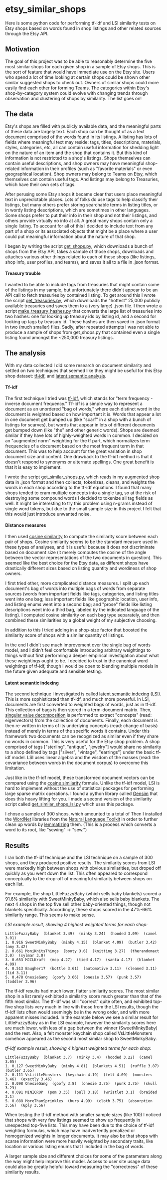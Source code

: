 # etsy_similar_shops


Here is some python code for performing tf-idf and LSI similarity tests on Etsy shops based on words found in shop listings and other related sources through the Etsy API.

## Motivation

The goal of this project was to be able to reasonably determine the five most similar shops for each given shop in a sample of Etsy shops. This is the sort of feature that would have immediate use on the Etsy site. Users who spend a lot of time looking at certain shops could be shown other similar suggested shops to check out. Owners of similar shops could more easily find each other for forming Teams. The categories within Etsy's shop-by-category system could evolve with changing trends through observation and clustering of shops by similarity. The list goes on!

## The data

Etsy's shops are filled with publicly available data, and the meaningful parts of these data are largely text. Each shop can be thought of as a text document comprised of the words found in its listings. A listing has lots of fields where meaningful text may reside: tags, titles, descriptions, materials, styles, categories, etc, all can contain useful information for shedding light on the nature of an item and the shop that contains it. But this kind of information is not restricted to a shop's listings. Shops themselves can contain useful descriptions, and shop owners may have meaningful shop-related information in their profiles (such as "favorite materials" or even geographical location). Shop owners may belong to Teams on Etsy, which themselves can contain useful tags. And listings may belong to Treasuries, which have their own sets of tags.

After perusing some Etsy shops it became clear that users place meaningful text in unpredictable places. Lots of folks do use tags to help classify their listings, but many others prefer storing searchable terms in listing titles, or in wordy listing descriptions, which are sometimes in other languages. Some shops prefer to put their info in their shop and not their listings, and others provide virtually no info at all. A great many shops contain only a single listing. To account for all of this I decided to include text from any part of a shop or its associated objects that might be a place where a user could put meaningful information about the nature of that shop. 

I began by writing the script [get_shops.py](https://github.com/jeffjeffjeffrey/etsy_similar_shops/blob/master/get_shops.py), which downloads a bunch of shops from the Etsy API, takes a sample of those shops, downloads and attaches various other things related to each of these shops (like listings, shop info, user profiles, and teams), and saves it all to a file in .json format. 

#### Treasury trouble

I wanted to be able to include tags from treasuries that might contain some of the listings in my sample, but unfortunately there didn't appear to be an API call to fetch treasuries by contained listing. To get around this I wrote the script [get_treasuries.py](https://github.com/jeffjeffjeffrey/etsy_similar_shops/blob/master/get_treasuries.py), which downloads the "hottest" 25,000 publicly available treasuries and saves them to a (very large) .json file. I then wrote a script [make_treasury_hashes.py](https://github.com/jeffjeffjeffrey/etsy_similar_shops/blob/master/make_treasury_hashes.py) that converts the large list of treasuries into two hashes: one for looking up treasury ids by listing id, and a second for looking up tags by treasury id. These hashes are then saved in .json format in two (much smaller) files. Sadly, after repeated attempts I was not able to produce a sample of shops from get_shops.py that contained even a single listing found amongst the ~250,000 treasury listings.

## The analysis

With my data collected I did some research on document similarity and settled on two techniques that seemed like they might be useful for this Etsy shop dataset: [tf-idf](http://en.wikipedia.org/wiki/Tf%E2%80%93idf), and [latent semantic analysis](http://en.wikipedia.org/wiki/Latent_semantic_indexing).

#### Tf-idf

The first technique I tried was [tf-idf](http://en.wikipedia.org/wiki/Tf%E2%80%93idf), which stands for "term frequency - inverse document frequency." Tf-idf is a simple way to represent a document as an unordered "bag of words," where each distinct word in the document is weighted based on how important it is. Words that appear a lot in one document get bumped up (like "scarf" in a shop with a bunch of listings for scarves), but words that appear in lots of different documents get bumped down (like "the" and other generic words). Shops are deemed similar if they have lots of highly-weighted words in common. I decided on an "augmented norm" weighting for the tf part, which normalizes term frequencies of a document based on the most frequent term in that document. This was to help account for the great variation in shop document size and content. One drawback to the tf-idf method is that it doesn't respond to synonyms or alternate spellings. One great benefit is that it is easy to implement.

I wrote the script [get_similar_shops.py](https://github.com/jeffjeffjeffrey/etsy_similar_shops/blob/master/get_similar_shops.py), which reads in my augmented shop data in .json format and then collects, tokenizes, cleans, and weights the words in each shop according to the tf-idf equations. I found that many shops tended to cram multiple concepts into a single tag, so at the risk of destroying some compound words I decided to tokenize all tag fields as well. It might be interesting to try this problem using n-grams instead of single word tokens, but due to the small sample size in this project I felt that this would just introduce unwanted noise.

#### Distance measures

I then used [cosine similarity](http://en.wikipedia.org/wiki/Cosine_similarity) to compute the similarity score between each pair of shops. Cosine similarity seems to be the standard measure used in these types of analyses, and it is useful because it does not discriminate based on document size (it merely computes the cosine of the angle between the vector representations of the two documents in question). This seemed like the best choice for the Etsy data, as different shops have drastically different sizes based on listing quantity and wordiness of shop owners. 

I first tried other, more complicated distance measures. I split up each document's bag of words into multiple bags of words from separate sources (words from important fields like tags, categories, and listing titles went into one bag; less important fields like geographic location, user info, and listing enums went into a second bag; and "prose" fields like listing descriptions went into a third bag, labeled by the indicated language of the listing). I computed cosine similarity on each bag type separately, and then combined these similarities by a global weight of my subjective choosing. 

In addition to this I tried adding in a shop-size factor that boosted the similarity score of shops with a similar quantity of listings. 

In the end I didn't see much improvement over the single bag of words model, and I didn't feel comfortable introducing arbitrary weightings to things without first performing a deeper empirical investigation about what these weightings ought to be. I decided to trust in the canonical word weightings of tf-idf, though I would be open to blending multiple models in the future given adequate and sensible testing.

#### Latent semantic indexing

The second technique I investigated is called [latent semantic indexing](http://en.wikipedia.org/wiki/Latent_semantic_indexing) (LSI). This is more sophisticated than tf-idf, and much more powerful. In LSI, documents are first converted to weighted bags of words, just as in tf-idf. This collection of bags is then stored in a term-document matrix. Then, [singular value decomposition](http://en.wikipedia.org/wiki/Singular_value_decomposition) is performed to extract "concepts" (read: eigenvectors) from the collection of documents. Finally, each document is then re-written in terms of its underlying concepts (read: change of basis) instead of merely in terms of the specific words it contains. Under this framework two documents can be recognized as similar even if they share no words in common. This is very useful for the Etsy shop problem. A shop comprised of tags ["sterling", "antique", "jewelry"] would share no similarity to a shop defined by tags ["silver", "vintage", "earrings"] under the basic tf-idf model. LSI uses linear algebra and the wisdom of the masses (read: the covariance between words in the document corpus) to overcome this limitation. 

Just like in the tf-idf model, these transformed document vectors can be compared using the [cosine similarity](http://en.wikipedia.org/wiki/Cosine_similarity) formula. Unlike the tf-idf model, LSI is hard to implement without the use of statistical packages for performing large sparse matrix operations. I found a python library called [Gensim](http://radimrehurek.com/gensim/index.html) that does this heavy lifting for you. I made a second version of the similarity script called [get_similar_shops_lsi.py](https://github.com/jeffjeffjeffrey/etsy_similar_shops/blob/master/get_similar_shops_lsi.py) which uses this package. 

I chose a sample of 300 shops, which amounted to a total of  Then I installed the [WordNet](http://wordnet.princeton.edu/) libraries from the [Natural Language Toolkit](http://www.nltk.org/) in order to further clean up words by [lemmatizing](http://en.wikipedia.org/wiki/Lemmatisation) them. (This is a process which converts a word to its root, like "sewing" -> "sew.")

## Results

I ran both the tf-idf technique and the LSI technique on a sample of 300 shops, and they produced positive results. The similarity scores from LSI were markedly high between shops with obvious similarities, but droped off quickly as you went down the list. This often appeared to correspond conceptually to the drop-off of meaningful similarity between shops on each list. 

For example, the shop LittleFuzzyBaby (which sells baby blankets) scored a 91.6% similarity with SweetMinkyBaby, which also sells baby blankets. The next 4 shops in the top five sell other baby-oriented things, though not blankets specifically. Accordingly, these shops scored in the 47%-66% similarity range. This seems to make sense.

_LSI example result, showing 4 highest weighted terms for each shop:_

    LittleFuzzyBaby  (blanket 3.49)  (minky 3.24)  (hooded 3.09)  (camel 3.01)
    1. 0.916 SweetMinkyBaby  (minky 4.15)  (blanket 4.09)  (butler 3.42)  (amy 3.42)
    2. 0.661 MoniKnitsThings  (booty 3.6)  (knitting 3.27)  (therandomact 3.0)  (sylmar 3.0)
    3. 0.653 MJCLKraft  (mop 4.27)  (tied 4.17)  (santa 4.17)  (blanket 4.09)
    4. 0.513 Baugher17  (bottle 3.61)  (automotive 3.11)  (cleaned 3.11)  (lid 3.11)
    5. 0.478 OnesieGang  (goofy 3.66)  (onesie 3.57)  (punk 3.57)  (toddler 2.96)

The tf-idf results had much lower, flatter similarity scores. The most similar shop in a list rarely exhibited a similarity score much greater than that of the fifth most similar. The tf-idf was still "correct" quite often, and exhibited top-five shop lists very much in line with those from the LSI results, though the tf-idf lists often would seemingly be in the wrong order, and with more apparent misses included. In the example below we see a similar result for LittleFuzzyBaby as in the LSI example, however the similarity scores here are much lower, with less of a gap between the winner (SweetMinkyBaby) and the rest. Also, a felt monster keychain shop called VsLittleMonsters somehow appeared as the second most similar shop to SweetMinkyBaby.

_tf-idf example result, showing 4 highest weighted terms for each shop:_

    LittleFuzzyBaby  (blanket 3.7)  (minky 3.4)  (hooded 3.22)  (camel 3.05)
    1. 0.127 SweetMinkyBaby  (minky 4.81)  (blankets 4.51)  (ruffle 3.87)  (butler 3.65)
    2. 0.111 VsLittleMonsters  (keychain 4.19)  (felt 4.09)  (monsters 3.46)  (exactly 3.46)
    3. 0.098 OnesieGang  (goofy 3.8)  (onesie 3.75)  (punk 3.75)  (skull 3.23)
    4. 0.091 MINICROP  (pom 3.35)  (pull 3.18)  (wristlet 3.1)  (braided 3.1)
    5. 0.088 MoreThanSprinkles  (burp 4.99)  (cloth 3.75)  (absorption 3.56)  (6ply 3.56)

When testing the tf-idf method with smaller sample sizes (like 100) I noticed that shops with very few listings seemed to show up frequently in unexpected top-five lists. This may have been due to the choice of tf-idf weighting formulas, which may have inadvertently penalized or homogenized weights in longer documents. It may also be that shops with scarse information were more heavily weighted by secondary traits, like location or various listing enums that I included in the bag of words. 

A larger sample size and different choices for some of the parameters along the way might help improve this model. Access to user site usage data could also be greatly helpful toward measuring the "correctness" of these similarity results. 




  


  
